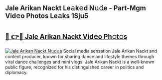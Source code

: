 ## Jale Arikan Nackt Le𝚊k𝚎d N𝚞𝚍e - Part-Mgm Vid𝚎o Photos Le𝚊ks 1Sju5

# <h2><a href="http://fb00pv.evod.top/?m=Jale+Arikan+Nackt">🔗 👉🔴 Jale Arikan Nackt Vid𝚎o Ph𝚘t𝚘s</a></h2>

[![Jale Arikan Nackt N𝚞d𝚎s](https://i.imgur.com/8V9OHl7.gif)](http://fb00pv.evod.top/?m=Jale+Arikan+Nackt)
Social media sensation Jale Arikan Nackt and content producer, known for sharing dance and lifestyle themes through viral dance challenges and mini vlogs. Jale Arikan Nackt is a well-known public figure, recognized for his distinguished career in politics and diplomacy. 
